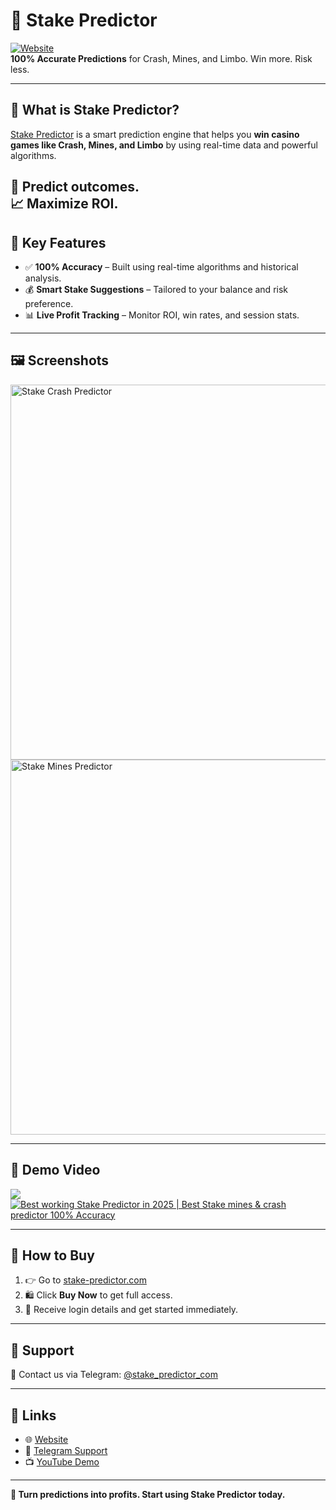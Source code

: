 # 🎯 Stake Predictor

[![Website](https://img.shields.io/badge/Visit-Website-blue)](https://www.stake-predictor.com/)  
**100% Accurate Predictions** for Crash, Mines, and Limbo. Win more. Risk less.

---

## 🚀 What is Stake Predictor?

[Stake Predictor](https://www.stake-predictor.com/) is a smart prediction engine that helps you **win casino games like Crash, Mines, and Limbo** by using real-time data and powerful algorithms.

🎲 Predict outcomes.  
📈 Maximize ROI.  
---

## 🧠 Key Features

- ✅ **100% Accuracy** – Built using real-time algorithms and historical analysis.
- 💰 **Smart Stake Suggestions** – Tailored to your balance and risk preference.
- 📊 **Live Profit Tracking** – Monitor ROI, win rates, and session stats.

---

## 🖼️ Screenshots

<img src="https://i.ibb.co/ZQDhhNz/Screenshot-2025-04-09-152504.png" alt="Stake Crash Predictor" width="600"/>

<img src="https://i.ibb.co/jk6KFQX9/Screenshot-2025-04-09-152524.png" alt="Stake Mines Predictor" width="600"/>

---

## 🎥 Demo Video

![](https://youtu.be/Dybssevrsy4?feature=shared)
[![Best working Stake Predictor in 2025 | Best Stake mines & crash predictor 100% Accuracy](http://img.youtube.com/vi/Dybssevrsy4/1.jpg)](https://youtu.be/Dybssevrsy4 "Install your ViperPro Casino Script")

---

## 🛒 How to Buy

1. 👉 Go to [stake-predictor.com](https://www.stake-predictor.com/)
2. 🛍️ Click **Buy Now** to get full access.
3. 📧 Receive login details and get started immediately.

---

## 🙋 Support

📩 Contact us via Telegram: [@stake_predictor_com](https://t.me/stake_predictor_com)

---

## 🔗 Links

- 🌐 [Website](https://www.stake-predictor.com/)
- 💬 [Telegram Support](https://t.me/stake_predictor_com)
- 📺 [YouTube Demo](https://youtu.be/Dybssevrsy4)

---

**💸 Turn predictions into profits. Start using Stake Predictor today.**
